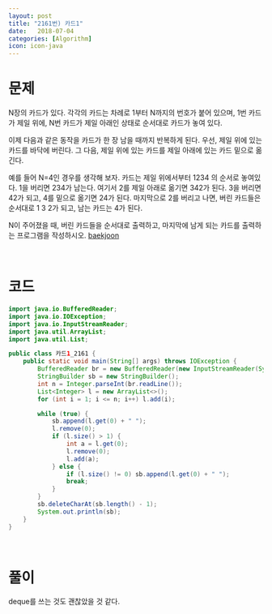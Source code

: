```yaml
---
layout: post
title: "2161번) 카드1"
date:   2018-07-04
categories: [Algorithm]
icon: icon-java
---
```


# 문제
N장의 카드가 있다. 각각의 카드는 차례로 1부터 N까지의 번호가 붙어 있으며, 1번 카드가 제일 위에, N번 카드가 제일 아래인 상태로 순서대로 카드가 놓여 있다.

이제 다음과 같은 동작을 카드가 한 장 남을 때까지 반복하게 된다. 우선, 제일 위에 있는 카드를 바닥에 버린다. 그 다음, 제일 위에 있는 카드를 제일 아래에 있는 카드 밑으로 옮긴다.

예를 들어 N=4인 경우를 생각해 보자. 카드는 제일 위에서부터 1234 의 순서로 놓여있다. 1을 버리면 234가 남는다. 여기서 2를 제일 아래로 옮기면 342가 된다. 3을 버리면 42가 되고, 4를 밑으로 옮기면 24가 된다. 마지막으로 2를 버리고 나면, 버린 카드들은 순서대로 1 3 2가 되고, 남는 카드는 4가 된다.

N이 주어졌을 때, 버린 카드들을 순서대로 출력하고, 마지막에 남게 되는 카드를 출력하는 프로그램을 작성하시오. [baekjoon](https://www.acmicpc.net/problem/2161)

<br>

# 코드
```java
import java.io.BufferedReader;
import java.io.IOException;
import java.io.InputStreamReader;
import java.util.ArrayList;
import java.util.List;

public class 카드1_2161 {
    public static void main(String[] args) throws IOException {
        BufferedReader br = new BufferedReader(new InputStreamReader(System.in));
        StringBuilder sb = new StringBuilder();
        int n = Integer.parseInt(br.readLine());
        List<Integer> l = new ArrayList<>();
        for (int i = 1; i <= n; i++) l.add(i);

        while (true) {
            sb.append(l.get(0) + " ");
            l.remove(0);
            if (l.size() > 1) {
                int a = l.get(0);
                l.remove(0);
                l.add(a);
            } else {
                if (l.size() != 0) sb.append(l.get(0) + " ");
                break;
            }
        }
        sb.deleteCharAt(sb.length() - 1);
        System.out.println(sb);
    }
}
```

<br>

# 풀이
deque를 쓰는 것도 괜찮았을 것 같다.
